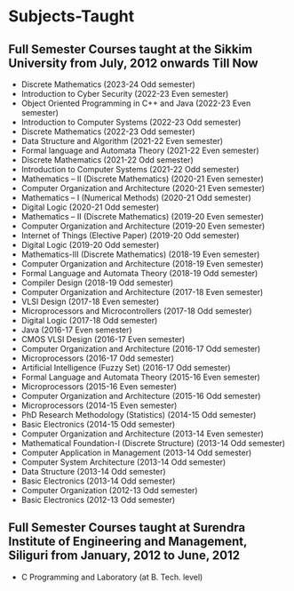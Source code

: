 # Subjects-Taught


## Full Semester Courses taught at the Sikkim University from July, 2012 onwards Till Now

*   Discrete Mathematics (2023-24 Odd semester)
*   Introduction to Cyber Security (2022-23 Even semester)
*   Object Oriented Programming in C++ and Java (2022-23 Even semester)
*   Introduction to Computer Systems (2022-23 Odd semester)
*   Discrete Mathematics (2022-23 Odd semester)
*  Data Structure and Algorithm (2021-22 Even semester)
*   Formal language and Automata Theory (2021-22 Even semester)
*   Discrete Mathematics (2021-22 Odd semester)
*   Introduction to Computer Systems (2021-22 Odd semester)
*   Mathematics – II (Discrete Mathematics) (2020-21 Even semester)
*   Computer Organization and Architecture (2020-21 Even semester)
*   Mathematics – I (Numerical Methods) (2020-21 Odd semester)
*   Digital Logic (2020-21 Odd semester)
*   Mathematics – II (Discrete Mathematics) (2019-20 Even semester)
*   Computer Organization and Architecture (2019-20 Even semester)
*   Internet of Things (Elective Paper) (2019-20 Odd semester)
*   Digital Logic (2019-20 Odd semester)
*   Mathematics-III (Discrete Mathematics) (2018-19 Even semester)
*   Computer Organization and Architecture (2018-19 Even semester)
*   Formal Language and Automata Theory (2018-19 Odd semester)
*   Compiler Design (2018-19 Odd semester)
*   Computer Organization and Architecture (2017-18 Even semester)
*   VLSI Design (2017-18 Even semester)
*   Microprocessors and Microcontrollers (2017-18 Odd semester)
*   Digital Logic (2017-18 Odd semester)
*   Java (2016-17 Even semester)
*   CMOS VLSI Design (2016-17 Even semester)
*   Computer Organization and Architecture (2016-17 Odd semester)
*   Microprocessors (2016-17 Odd semester)
*   Artificial Intelligence (Fuzzy Set) (2016-17 Odd semester)
*   Formal Language and Automata Theory (2015-16 Even semester)
*   Microprocessors (2015-16 Even semester)
*   Computer Organization and Architecture (2015-16 Odd semester)
*   Microprocessors (2014-15 Even semester)
*   PhD Research Methodology (Statistics) (2014-15 Odd semester)
*   Basic Electronics (2014-15 Odd semester)
*   Computer Organization and Architecture (2013-14 Even semester)
*   Mathematical Foundation-I (Discrete Structure) (2013-14 Odd semester)
*   Computer Application in Management (2013-14 Odd semester)
*   Computer System Architecture (2013-14 Odd semester)
*   Data Structure (2013-14 Odd semester)
*   Basic Electronics (2013-14 Odd semester)
*   Computer Organization (2012-13 Odd semester)
*   Basic Electronics (2012-13 Odd semester)


## Full Semester Courses taught at Surendra Institute of Engineering and Management, Siliguri from January, 2012 to June, 2012

*   C Programming and Laboratory (at B. Tech. level)
